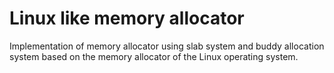 # Linux like memory allocator
 
Implementation of memory allocator using slab system and buddy allocation system based on the memory allocator of the Linux operating system.
